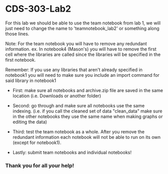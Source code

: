 # CDS-303-Lab2

For this lab we should be able to use the team notebook from lab 1, we will just need to change the name to 'teamnotebook_lab2' or something along those lines.

Note: For the team notebook you will have to remove any redundant information.
  ex. In notebook4 (Mason's) you will have to remove the first cell where the libraries are called since the libraries will be specified in the first notebook.
  
  Remember: If you use any libraries that aren't already specified in notebook1 you will need to make sure you include an import command for said library in notebook1
  
- First: make sure all notebooks and archive.zip file are saved in the same location (i.e. Downloads or another folder)

- Second: go through and make sure all notebooks use the same indexing. (i.e. if you call the cleaned set of data "clean_data" make sure in the other notebooks they use the same name when making graphs or editing the data)

- Third: test the team notebook as a whole. After you remove the redundant information each notebook will not be able to run on its own (except for notebook1).

- Lastly: submit team notebooks and individual notebooks! 


### Thank you for all your help!
